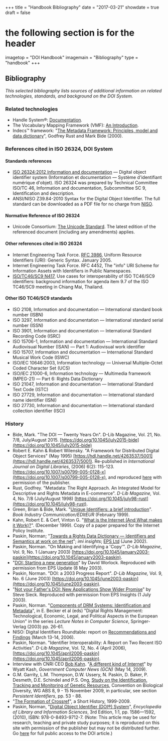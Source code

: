 +++
title = "Handbook Bibliography"
date = "2017-03-21"
showdate = true
draft = false
# the following section is for the header
imagetop = "DOI Handbook"
imagemain = "Bibliography"
type = "handbook"
+++

Bibliography
------------

_This selected bibliography lists sources of additional information on related technologies, standards, and background on the DOI System._

### Related technologies

* Handle System®: [Documentation](http://www.handle.net/documentation.html).
* The Vocabulary Mapping Framework (VMF): [An Introduction](https://www.doi.org/VMF/documents/VocabularyMappingFrameworkIntroductionV1.0(091212).pdf).
* Indecs™ framework: "[The <indecs> Metadata Framework: Principles, model and data dictionary](/resources/indecs_framework_2000.pdf)", Godfrey Rust and Mark Bide (2000).

### References cited in ISO 26324, DOI System

#### Standards references

* [ISO 26324:2012 Information and documentation](http://www.iso.org/iso/catalogue_detail?csnumber=43506) — Digital object identifier system (Information et documentation — Système d'identifiant numérique d'objet). ISO 26324 was prepared by Technical Committee ISO/TC 46, Information and documentation, Subcommittee SC 9, Identification and description.
* ANSI/NISO Z39.84-2010 Syntax for the Digital Object Identifier. The full standard can be downloaded as a PDF file for no charge from [NISO](http://www.niso.org).

#### Normative Reference of ISO 26324

* Unicode Consortium: [The Unicode Standard](http://www.unicode.org). The latest edition of the referenced document (including any amendments) applies.

#### Other references cited in ISO 26324

* Internet Engineering Task Force. [RFC 3986](http://www.ietf.org/rfc/rfc3986.txt), Uniform Resource Identifiers (URI): Generic Syntax. January 2005.
* Internet Engineering Task Force. RFC 4452, The "info" URI Scheme for Information Assets with Identifiers in Public Namespaces.
* [ISO/TC46/SC9 N417](http://www.collectionscanada.ca/iso/tc46sc9/docs/sc9n417.pdf), Use cases for interoperability of ISO TC46/SC9 identifiers: background information for agenda item 9.7 of the ISO TC46/SC9 meeting in Chiang Mai, Thailand.

#### Other ISO TC46/SC9 standards

* ISO 2108, Information and documentation — International standard book number (ISBN)
* ISO 3297, Information and documentation — International standard serial number (ISSN)
* ISO 3901, Information and documentation — International Standard Recording Code (ISRC)
* ISO 15706-1, Information and documentation — International Standard Audiovisual Number (ISAN) — Part 1: Audiovisual work identifier
* ISO 15707, Information and documentation — International Standard Musical Work Code (ISWC)
* ISO/IEC 10646:2003, Information technology — Universal Multiple-Octet Coded Character Set (UCS)
* ISO/IEC 21000-6, Information technology — Multimedia framework (MPEG-21) — Part 6: Rights Data Dictionary
* ISO 21047, Information and documentation — International Standard Text Code (ISTC)
* ISO 27729, Information and documentation — International standard name identifier (ISNI)
* ISO 27730, Information and documentation — International standard collection identifier (ISCI)

### History

* Bide, Mark. "The DOI — Twenty Years On". D-Lib Magazine, Vol. 21, No. 7/8, July/August 2015. [https://doi.org/10.1045/july2015-bide](https://doi.org/10.1045/july2015-bide)
* Robert E. Kahn & Robert Wilensky. "A Framework for Distributed Digital Object Services" (May 1995) [https://hdl.handle.net/4263537/5001](https://hdl.handle.net/4263537/5001). Re-published in _International Journal on Digital Libraries_, (2006) 6(2): 115-123. [https://doi.org/10.1007/s00799-005-0128-x](https://doi.org/10.1007/s00799-005-0128-x), and reproduced [here](/resources/2006_05_02_Kahn_Framework.pdf) with permission of the publisher.
* Rust, Godfrey. "Metadata: The Right Approach. An Integrated Model for Descriptive and Rights Metadata in E-commerce". _D-Lib Magazine,_ Vol. 4, No. 7/8 (July/August 1998) [https://doi.org/10.1045/july98-rust](https://doi.org/10.1045/july98-rust).
* Green, Brian & Bide, Mark. "[Unique Identifiers: a brief introduction](http://www.bic.org.uk/files/pdfs/uniquid.pdf)". _Book Industry Communication/EDItEUR_ (February 1999).
* Kahn, Robert E. & Cerf, Vinton G. "[What is the Internet (And What makes it Work)?](http://www.cnri.reston.va.us/what_is_internet.html)". (December 1999). Copy of a paper prepared for the Internet Policy Institute.
* Paskin, Norman; "[Towards a Rights Data Dictionary — Identifiers and Semantics at work on the net](../topics/020522IMI.pdf)"; _imi insights_; [EPS Ltd](http://www.epsltd.com/) (June 2002).
* Paskin, Norman. "On Making and Identifying a 'Copy'". _D-Lib Magazine_, Vol. 9, No. 1 (January 2003) [https://doi.org/10.1045/january2003-paskin](https://doi.org/10.1045/january2003-paskin).
* "[DOI: Starting a new generation](../news/EPS080503-DOIs.pdf)" by David Worlock. Reproduced with permission from EPS Update (8 May 2003).
* Paskin, Norman. "DOI: a 2003 Progress Report". _D-Lib Magazine,_ Vol. 9, No. 6 (June 2003) [https://doi.org/10.1045/june2003-paskin](https://doi.org/10.1045/june2003-paskin).
* "[Not your Father's DOI: New Applications Show Wider Promise](../news/EPS010703-DOIs.pdf)" by Steve Sieck. Reproduced with permission from EPS Insights (1 July 2003).
* Paskin, Norman. "[Components of DRM Systems: Identification and Metadata](../topics/drm_paskin_20030113_b1.pdf)", in E. Becker et al (eds) "Digital Rights Management: Technological, Economic, Legal, and Political Aspects in the European Union" in the series _Lecture Notes in Computer Science_, Springer-Verlag (2003) pp. 26-61.
* NISO: Digital Identifiers Roundtable: report on [Recommendations and Findings](http://niso.kavi.com/news/events/niso/past/ID-06-wkshp/ID-workshop-Report2006725.pdf) (March 13-14, 2006).
* Paskin, Norman. "Identifier Interoperability: A Report on Two Recent ISO Activities". _D-Lib Magazine_, Vol. 12, No. 4 (April 2006), [https://doi.org/10.1045/april2006-paskin](https://doi.org/10.1045/april2006-paskin).
* Interview with CNRI CEO [Bob Kahn](http://www.cnri.reston.va.us/bios/kahn.html). "[A different kind of Internet](http://gcn.com/articles/2009/05/18/gcn-interview-with-robert-kahn.aspx)" by Wyatt Kash, _Government Computer News (GCN)_ (May 14, 2009).
* G.M. Garrity, L.M. Thompson, D.W. Ussery, N. Paskin, D. Baker, P. Desmeth, D.E. Schindel and P.S. Ong, [Study on the Identification, Tracking and Monitoring of Genetic Resources](https://www.cbd.int/doc/meetings/abs/abswg-08/information/abswg-08-abswg-07-inf-02-en.pdf), Convention on Biological Diversity, WG ABS 8, 9 - 15 November 2009, in particular, see section _Persistent Identifiers_, pp. 53 - 88.
* "[The Formation of Crossref](http://www.crossref.org/08downloads/CrossRef10Years.pdf)", a Short History, 1999-2009.
* Paskin, Norman, "[Digital Object Identifier (DOI®) System](../overview/DOI_article_ELIS3.pdf)", _Encyclopedia of Library and Information Sciences_, 3rd Edition, 1:1, pp. 1586—1592, (2010), ISBN: 978-0-8493-9712-7. (Note: This article may be used for research, teaching and private study purposes; it is reproduced on this site with permission of the publisher but may not be distributed further. Go [here](http://www.tandfonline.com/doi/book/10.1081/E-ELIS3) for full public access to the DOI article.)
